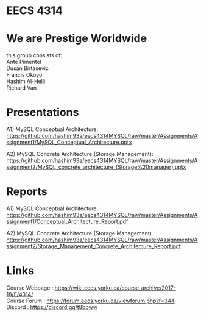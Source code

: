 # EECS 4314
# We are Prestige Worldwide
this group consists of:   
Ante Pimentel      
Dusan Birtasevic      
Francis Okoyo     
Hashim Al-Helli   
Richard Van

# Presentations
A1) MySQL Conceptual Architecture: https://github.com/hashim93a/eecs4314MYSQL/raw/master/Assignments/Assignment1/MySQL_Conceptual_Architecture.pptx

A2) MySQL Concrete Architecture (Storage Management): https://github.com/hashim93a/eecs4314MYSQL/raw/master/Assignments/Assignment2/MySQL_concrete_architecture_(Storage%20manager).pptx

# Reports
A1) MySQL Conceptual Architecture: https://github.com/hashim93a/eecs4314MYSQL/raw/master/Assignments/Assignment1/Conceptual_Architecture_Report.pdf

A2) MySQL Concrete Architecture (Storage Management)
https://github.com/hashim93a/eecs4314MYSQL/raw/master/Assignments/Assignment2/Storage_Management_Concrete_Architecture_Report.pdf

# Links
Course Webpage : https://wiki.eecs.yorku.ca/course_archive/2017-18/F/4314/    
Course Forum : https://forum.eecs.yorku.ca/viewforum.php?f=344  
Discord : https://discord.gg/t8bpww

